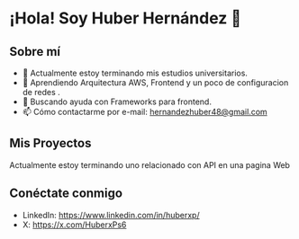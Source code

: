 # ¡Hola! Soy Huber Hernández 👋

## Sobre mí
- 🔭 Actualmente estoy terminando mis estudios universitarios.
- 🌱 Aprendiendo Arquitectura AWS, Frontend y un poco de configuracion de redes .
- 🤔 Buscando ayuda con Frameworks para frontend.
- 📫 Cómo contactarme por e-mail: hernandezhuber48@gmail.com


## Mis Proyectos
Actualmente estoy terminando uno relacionado con API en una pagina Web

## Conéctate conmigo
- LinkedIn: https://www.linkedin.com/in/huberxp/
- X: https://x.com/HuberxPs6
